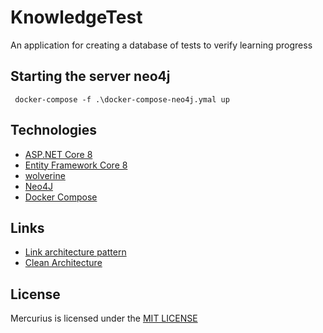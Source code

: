# KnowledgeTest
An application for creating a database of tests to verify learning progress

## Starting the server neo4j

```
 docker-compose -f .\docker-compose-neo4j.ymal up
```


## Technologies
* [ASP.NET Core 8](https://docs.microsoft.com/en-us/aspnet/core/introduction-to-aspnet-core)
* [Entity Framework Core 8](https://docs.microsoft.com/en-us/ef/core/)
* [wolverine](https://wolverine.netlify.app/)
* [Neo4J](https://neo4j.com/)
* [Docker Compose](https://docs.docker.com/compose/)

## Links

* [Link architecture pattern](https://github.com/dotnet-architecture/eShopOnWeb)
* [Clean Architecture](https://github.com/jasontaylordev/CleanArchitecture)


## License

Mercurius is licensed under the [MIT LICENSE](https://choosealicense.com/licenses/mit/) 
